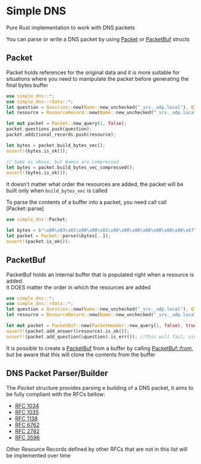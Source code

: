 # Simple DNS
Pure Rust implementation to work with DNS packets

You can parse or write a DNS packet by using [Packet](`Packet`) or [PacketBuf](`PacketBuf`) structs

## Packet
Packet holds references for the original data and it is more suitable for situations where
you need to manipulate the packet before generating the final bytes buffer

```rust
use simple_dns::*;
use simple_dns::rdata::*;
let question = Question::new(Name::new_unchecked("_srv._udp.local"), QTYPE::TXT, QCLASS::IN, false);
let resource = ResourceRecord::new(Name::new_unchecked("_srv._udp.local"), CLASS::IN, 10, RData::A(A { address: 10 }));

let mut packet = Packet::new_query(1, false);
packet.questions.push(question);
packet.additional_records.push(resource);

let bytes = packet.build_bytes_vec();
assert!(bytes.is_ok());

// Same as above, but Names are compressed
let bytes = packet.build_bytes_vec_compressed();
assert!(bytes.is_ok());
```
It doesn't matter what order the resources are added, the packet will be built only when `build_bytes_vec` is called

To parse the contents of a buffer into a packet, you need call call [Packet::parse]
```rust
use simple_dns::Packet;

let bytes = b"\x00\x03\x01\x00\x00\x01\x00\x00\x00\x00\x00\x00\x06\x67\x6f\x6f\x67\x6c\x65\x03\x63\x6f\x6d\x00\x00\x01\x00\x01";
let packet = Packet::parse(&bytes[..]);
assert!(packet.is_ok());
```

## PacketBuf
PacketBuf holds an internal buffer that is populated right when a resource is added.  
It DOES matter the order in which the resources are added

```rust
use simple_dns::*;
use simple_dns::rdata::*;
let question = Question::new(Name::new_unchecked("_srv._udp.local"), QTYPE::TXT, QCLASS::IN, false);
let resource = ResourceRecord::new(Name::new_unchecked("_srv._udp.local"), CLASS::IN, 10, RData::A(A { address: 10 }));

let mut packet = PacketBuf::new(PacketHeader::new_query(1, false), true);
assert!(packet.add_answer(&resource).is_ok());
assert!(packet.add_question(&question).is_err()); //This will fail, since an answer is already added
```

It is possible to create a [PacketBuf](`PacketBuf`) from a buffer by calling [PacketBuf::from](`PacketBuf::from`), but be aware that this will clone the contents from the buffer

## DNS Packet Parser/Builder
The *Packet* structure provides parsing e building of a DNS packet, it aims to be fully compliant with the RFCs bellow:
- [RFC 1034](https://tools.ietf.org/html/rfc1034)
- [RFC 1035](https://tools.ietf.org/html/rfc1035)
- [RFC 1138](https://tools.ietf.org/html/rfc1138)
- [RFC 6762](https://tools.ietf.org/html/rfc6762)
- [RFC 2782](https://tools.ietf.org/html/rfc2782)
- [RFC 3596](https://tools.ietf.org/html/rfc3596)

Other Resource Records defined by other RFCs that are not in this list will be implemented over time


